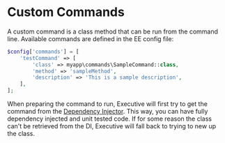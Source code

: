 # Custom Commands

A custom command is a class method that can be run from the command line. Available commands are defined in the EE config file:

```php
$config['commands'] = [
    'testCommand' => [
        'class' => myapp\commands\SampleCommand::class,
        'method' => 'sampleMethod',
        'description' => 'This is a sample description',
    ],
];
```

When preparing the command to run, Executive will first try to get the command from the [Dependency Injector](dependency-injection.md). This way, you can have fully dependency injected and unit tested code. If for some reason the class can't be retrieved from the DI, Executive will fall back to trying to new up the class.
